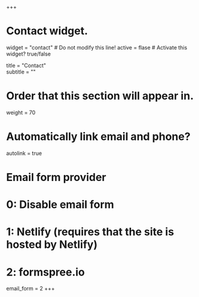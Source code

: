 +++
# Contact widget.
widget = "contact"  # Do not modify this line!
active = flase  # Activate this widget? true/false

title = "Contact"   
subtitle = ""

# Order that this section will appear in.
weight = 70

# Automatically link email and phone?
autolink = true

# Email form provider
#   0: Disable email form
#   1: Netlify (requires that the site is hosted by Netlify)
#   2: formspree.io
email_form = 2
+++

